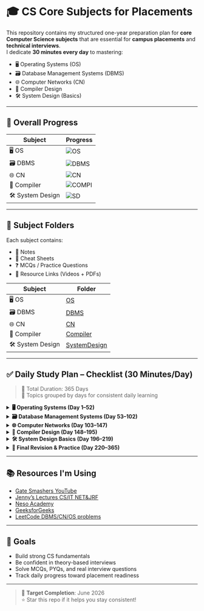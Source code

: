 # 🎓 CS Core Subjects for Placements

This repository contains my structured one-year preparation plan for **core Computer Science subjects** that are essential for **campus placements** and **technical interviews**.  
I dedicate **30 minutes every day** to mastering:

- 🖥️ Operating Systems (OS)
- 🗃️ Database Management Systems (DBMS)
- 🌐 Computer Networks (CN)
- 🧾 Compiler Design
- 🛠️ System Design (Basics)

---

## 📅 Overall Progress

| Subject | Progress |
|---------|----------|
| 🖥️ OS | ![OS](https://img.shields.io/badge/Progress-0%25-red) |
| 🗃️ DBMS | ![DBMS](https://img.shields.io/badge/Progress-0%25-red) |
| 🌐 CN | ![CN](https://img.shields.io/badge/Progress-0%25-red) |
| 🧾 Compiler | ![COMPI](https://img.shields.io/badge/Progress-0%25-red) |
| 🛠️ System Design | ![SD](https://img.shields.io/badge/Progress-0%25-lightgrey) |

---

## 📂 Subject Folders

Each subject contains:
- 📄 Notes
- 📌 Cheat Sheets
- ❓ MCQs / Practice Questions
- 🔗 Resource Links (Videos + PDFs)

| Subject | Folder |
|---------|--------|
| 🖥️ OS | [OS](./OS) |
| 🗃️ DBMS | [DBMS](./DBMS) |
| 🌐 CN | [CN](./CN) |
| 🧾 Compiler | [Compiler](./Compiler) |
| 🛠️ System Design | [SystemDesign](./SystemDesign) |

---

## ✅ Daily Study Plan – Checklist (30 Minutes/Day)

> 🧠 Total Duration: 365 Days  
> 📌 Topics grouped by days for consistent daily learning

<details>
<summary><strong>🖥️ Operating Systems (Day 1–52)</strong></summary>

- [ ] Day 1–3: Introduction, Functions of OS  
- [ ] Day 4–6: Types of OS  
- [ ] Day 7–9: Process Concept, PCB, States  
- [ ] Day 10–12: Threads vs Processes  
- [ ] Day 13–15: CPU Scheduling: FCFS, SJF  
- [ ] Day 16–18: Priority, Round Robin  
- [ ] Day 19–21: Multilevel Queue & Feedback  
- [ ] Day 22–24: Process Synchronization: Critical Section  
- [ ] Day 25–27: Semaphores, Mutex  
- [ ] Day 28–30: Deadlock Introduction  
- [ ] Day 31–33: Deadlock Prevention, Avoidance  
- [ ] Day 34–36: Banker's Algorithm  
- [ ] Day 37–39: Memory Management  
- [ ] Day 40–42: Paging, Segmentation  
- [ ] Day 43–45: Virtual Memory, Demand Paging  
- [ ] Day 46–48: Page Replacement Algorithms  
- [ ] Day 49–50: File System & I/O Management  
- [ ] Day 51–52: Revision + MCQs  

</details>

<details>
<summary><strong>🗃️ Database Management Systems (Day 53–102)</strong></summary>

- [ ] Day 53–55: DBMS vs RDBMS  
- [ ] Day 56–58: ER Model: Entities, Attributes  
- [ ] Day 59–61: ER to Relational Mapping  
- [ ] Day 62–64: Relational Algebra  
- [ ] Day 65–67: SQL Basics: SELECT, WHERE  
- [ ] Day 68–70: Joins (INNER, LEFT, RIGHT, FULL)  
- [ ] Day 71–73: Nested Queries, Set Operations  
- [ ] Day 74–76: Keys: Primary, Candidate, Foreign  
- [ ] Day 77–79: Functional Dependencies  
- [ ] Day 80–82: Normalization: 1NF–3NF  
- [ ] Day 83–85: BCNF, 4NF  
- [ ] Day 86–88: Transactions, ACID  
- [ ] Day 89–91: Concurrency Control  
- [ ] Day 92–94: Schedule Types (Conflict, View)  
- [ ] Day 95–97: Indexing, Hashing  
- [ ] Day 98–100: Views, Triggers  
- [ ] Day 101–102: Revision + MCQs  

</details>

<details>
<summary><strong>🌐 Computer Networks (Day 103–147)</strong></summary>

- [ ] Day 103–105: Basics, Types of Networks  
- [ ] Day 106–108: ISO-OSI Model Overview  
- [ ] Day 109–111: Physical Layer  
- [ ] Day 112–114: Data Link Layer: Framing, MAC  
- [ ] Day 115–117: Error Detection & Correction  
- [ ] Day 118–120: Sliding Window Protocols  
- [ ] Day 121–123: Network Layer: IP Addressing  
- [ ] Day 124–126: Subnetting, CIDR  
- [ ] Day 127–129: Routing Algorithms (DVR, LSR)  
- [ ] Day 130–132: ARP, DHCP  
- [ ] Day 133–135: Transport Layer: TCP vs UDP  
- [ ] Day 136–138: Congestion Control  
- [ ] Day 139–141: Application Layer: DNS, HTTP  
- [ ] Day 142–144: Email, FTP, Web  
- [ ] Day 145–147: Firewalls, Network Security  

</details>

<details>
<summary><strong>🧾 Compiler Design (Day 148–195)</strong></summary>

- [ ] Day 148–150: Compiler Phases Overview  
- [ ] Day 151–153: Lexical Analysis, Tokens  
- [ ] Day 154–156: Finite Automata (DFA, NFA)  
- [ ] Day 157–159: Syntax Analysis, Parse Trees  
- [ ] Day 160–162: LL(1), LR Parsers  
- [ ] Day 163–165: First and Follow  
- [ ] Day 166–168: Syntax-Directed Translation  
- [ ] Day 169–171: Semantic Analysis  
- [ ] Day 172–174: Intermediate Code Generation  
- [ ] Day 175–177: Three Address Code  
- [ ] Day 178–180: Symbol Table  
- [ ] Day 181–183: Code Optimization  
- [ ] Day 184–186: Code Generation  
- [ ] Day 187–189: Run-Time Environments  
- [ ] Day 190–195: Revision + MCQs  

</details>

<details>
<summary><strong>🛠️ System Design Basics (Day 196–219)</strong></summary>

- [ ] Day 196–198: Client-Server Architecture  
- [ ] Day 199–201: Load Balancer  
- [ ] Day 202–204: Caching Strategies  
- [ ] Day 205–207: Database Replication & Sharding  
- [ ] Day 208–210: REST APIs  
- [ ] Day 211–213: Message Queues (Intro)  
- [ ] Day 214–216: CDN, Hashing  
- [ ] Day 217–219: Case Study – URL Shortener  

</details>

<details>
<summary><strong>🔁 Final Revision & Practice (Day 220–365)</strong></summary>

- [ ] Day 220–234: OS Revision + MCQs  
- [ ] Day 235–249: DBMS Revision + MCQs  
- [ ] Day 250–264: CN Revision + MCQs  
- [ ] Day 265–279: Compiler Revision + MCQs  
- [ ] Day 280–294: System Design Revision  
- [ ] Day 295–310: PYQs Practice  
- [ ] Day 311–330: Mock Tests + Flashcards  
- [ ] Day 331–350: Recap Notes + Mistakes  
- [ ] Day 351–365: Final Review Sprint  

</details>

---

## 📚 Resources I'm Using

- [Gate Smashers YouTube](https://youtube.com/c/GateSmasher)
- [Jenny’s Lectures CS/IT NET&JRF](https://www.youtube.com/c/JennyslecturesCSITNETJRF)
- [Neso Academy](https://www.youtube.com/@NesoAcademy)
- [GeeksforGeeks](https://www.geeksforgeeks.org/)
- [LeetCode DBMS/CN/OS problems](https://leetcode.com/problemset/all/?topicSlugs=operating-system)

---

## 🎯 Goals

- Build strong CS fundamentals
- Be confident in theory-based interviews
- Solve MCQs, PYQs, and real interview questions
- Track daily progress toward placement readiness

---

> 🏁 **Target Completion**: June 2026  
> ⭐ Star this repo if it helps you stay consistent!
